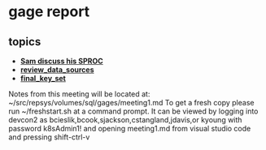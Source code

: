 # gage report

## topics

- **[Sam discuss his SPROC](./sj_get_gage2.sql)**
- **[review_data_sources](./review_data_sources.sql)**
- **[final_key_set](./final_key_set.sql)**

Notes from this meeting will be located at: ~/src/repsys/volumes/sql/gages/meeting1.md
To get a fresh copy please run ~/freshstart.sh at a command prompt.
It can be viewed by logging into devcon2 as bcieslik,bcook,sjackson,cstangland,jdavis,or kyoung with password k8sAdmin1! and opening meeting1.md from visual studio code and pressing shift-ctrl-v
